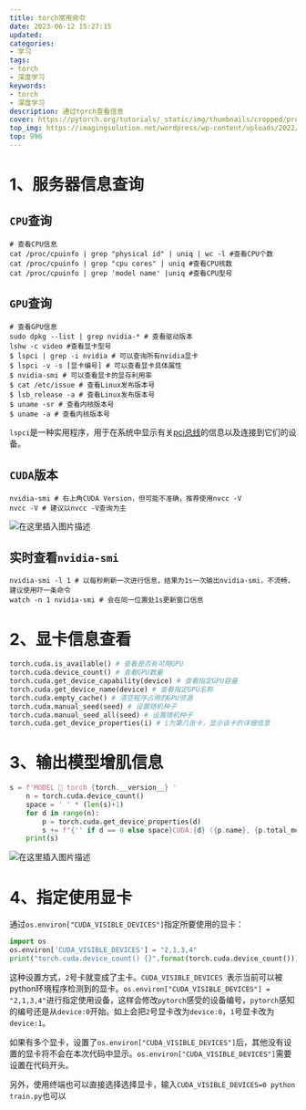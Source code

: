 ```yaml
---
title: torch常用命令
date: 2023-06-12 15:27:15
updated:
categories: 
- 学习
tags: 
- torch
- 深度学习
keywords:
- torch
- 深度学习
description: 通过torch查看信息
cover: https://pytorch.org/tutorials/_static/img/thumbnails/cropped/profiler.png
top_img: https://imagingsolution.net/wordpress/wp-content/uploads/2022/03/pytorch_logo_icon.png
top: 996
---
```


# 1、服务器信息查询

## `CPU`查询

```shell
# 查看CPU信息
cat /proc/cpuinfo | grep "physical id" | uniq | wc -l #查看CPU个数
cat /proc/cpuinfo | grep "cpu cores" | uniq #查看CPU核数
cat /proc/cpuinfo | grep 'model name' |uniq #查看CPU型号
```

## `GPU`查询

```shell
# 查看GPU信息
sudo dpkg --list | grep nvidia-* # 查看驱动版本
lshw -c video #查看显卡型号
$ lspci | grep -i nvidia # 可以查询所有nvidia显卡
$ lspci -v -s [显卡编号] # 可以查看显卡具体属性
$ nvidia-smi # 可以查看显卡的显存利用率
$ cat /etc/issue # 查看Linux发布版本号
$ lsb_release -a # 查看Linux发布版本号
$ uname -sr # 查看内核版本号
$ uname -a # 查看内核版本号

```

`lspci`是一种实用程序，用于在系统中显示有关[pci总线](https://so.csdn.net/so/search?q=pci总线&spm=1001.2101.3001.7020)的信息以及连接到它们的设备。

## `CUDA`版本

```shell
nvidia-smi # 右上角CUDA Version，但可能不准确，推荐使用nvcc -V
nvcc -V # 建议以nvcc -V查询为主
```

![在这里插入图片描述](https://cdn.jsdelivr.net/gh/01Petard/imageURL@main/img/19b97250915d432f8af3cea56df6db2c.png)

## 实时查看`nvidia-smi`

```shell
nvidia-smi -l 1 # 以每秒刷新一次进行信息，结果为1s一次输出nvidia-smi，不流畅，建议使用吓一条命令
watch -n 1 nvidia-smi # 会在同一位置处1s更新窗口信息
```

# 2、显卡信息查看

```python
torch.cuda.is_available() # 查看是否有可用GPU
torch.cuda.device_count() # 查看GPU数量
torch.cuda.get_device_capability(device) # 查看指定GPU容量
torch.cuda.get_device_name(device) # 查看指定GPU名称
torch.cuda.empty_cache() # 清空程序占用的GPU资源
torch.cuda.manual_seed(seed) # 设置随机种子
torch.cuda.manual_seed_all(seed) # 设置随机种子
torch.cuda.get_device_properties(i) # i为第几张卡，显示该卡的详细信息
```

# 3、输出模型增肌信息

```python
s = f'MODEL 🚀 torch {torch.__version__} '
    n = torch.cuda.device_count()
    space = ' ' * (len(s)+1)
    for d in range(n):
        p = torch.cuda.get_device_properties(d)
        s += f"{'' if d == 0 else space}CUDA:{d} ({p.name}, {p.total_memory / 1024 ** 2}MB)\n"  # bytes to MB
    print(s)
```

![在这里插入图片描述](https://cdn.jsdelivr.net/gh/01Petard/imageURL@main/img/230468572b0048dcb2eb1de6f79a9823.png)

# 4、指定使用显卡

通过`os.environ["CUDA_VISIBLE_DEVICES"]`指定所要使用的显卡：

```python
import os
os.environ['CUDA_VISIBLE_DEVICES'] = "2,1,3,4"
print("torch.cuda.device_count() {}".format(torch.cuda.device_count()))
```

这种设置方式，`2`号卡就变成了主卡。`CUDA_VISIBLE_DEVICES `表示当前可以被python环境程序检测到的显卡。`os.environ["CUDA_VISIBLE_DEVICES"] = "2,1,3,4"`进行指定使用设备，这样会修改`pytorch`感受的设备编号，`pytorch`感知的编号还是从`device:0`开始。如上会把`2`号显卡改为`device:0`，`1`号显卡改为`device:1`。

如果有多个显卡，设置了`os.environ["CUDA_VISIBLE_DEVICES"]`后，其他没有设置的显卡将不会在本次代码中显示。`os.environ["CUDA_VISIBLE_DEVICES"]`需要设置在代码开头。

另外，使用终端也可以直接选择选择显卡，输入`CUDA_VISIBLE_DEVICES=0 python train.py`也可以

